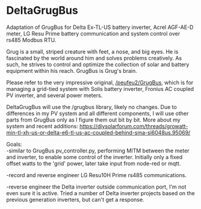 # DeltaGrugBus
Adaptation of GrugBus for Delta Ex-TL-US battery inverter, Acrel AGF-AE-D meter, LG Resu Prime battery communication and system control over rs485 Modbus RTU. 

Grug is a small, striped creature with feet, a nose, and big eyes. He is fascinated by the world around him and solves problems creatively. As such, he strives to control and optimize the collection of solar and battery equipment within his reach. GrugBus is Grug's brain.

Please refer to the very impressive original, [/peufeu2/GrugBus](https://github.com/peufeu2/GrugBus), which is for managing a grid-tied system with Solis battery inverter, Fronius AC coupled PV inverter, and several power meters. 

DeltaGrugBus will use the /grugbus library, likely no changes. Due to differences in my PV system and all different components, I will use other parts from GrugBus only as I figure them out bit by bit. More about my system and recent additions: https://diysolarforum.com/threads/growatt-min-tl-xh-us-or-delta-e6-tl-us-ac-coupled-behind-sma-si6048us.95069/

Goals:  
-similar to GrugBus pv_controller.py, performing MITM between the meter and inverter, to enable some control of the inverter. Initially only a fixed offset watts to the 'grid' power, later take input from node-red or mqtt.

-record and reverse engineer LG Resu10H Prime rs485 communications.

-reverse engineer the Delta inverter outside communication port, I'm not even sure it is active. Tried a number of Delta inverter projects based on the previous generation inverters, but can't get a response.
